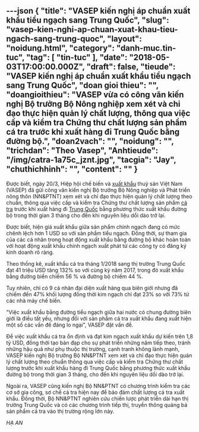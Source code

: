 ---json
{
    "title": "VASEP kiến nghị áp chuẩn xuất khẩu tiểu ngạch sang Trung Quốc",
    "slug": "vasep-kien-nghi-ap-chuan-xuat-khau-tieu-ngach-sang-trung-quoc",
    "layout": "noidung.html",
    "category": "danh-muc.tin-tuc",
    "tag": [
        "tin-tuc"
    ],
    "date": "2018-05-03T17:00:00.000Z",
    "draft": false,
    "tieude": "VASEP kiến nghị áp chuẩn xuất khẩu tiểu ngạch sang Trung Quốc",
    "doan gioi thieu": "",
    "doangioithieu": "VASEP vừa có công văn kiến nghị Bộ trưởng Bộ Nông nghiệp xem xét và chỉ đạo thực hiện quản lý chất lượng, thông qua việc cấp và kiểm tra Chứng thư chất lượng sản phẩm cá tra trước khi xuất hàng đi Trung Quốc bằng đường bộ.",
    "doan2vach": "",
    "noidung": "",
    "trichdan": "Theo Vasep",
    "Anhtieude": "/img/catra-1a75c_jznt.jpg",
    "tacgia": "Jay",
    "chuthichhinh": "",
    "__content__": ""
}
---
<p><span style="font-size:14px">Được biết, ng&agrave;y 20/3, Hiệp hội chế biến v&agrave;&nbsp;<a href="http://bizlive.vn/tags/xuat-nhap-khau.html">xuất khẩu</a>&nbsp;thuỷ sản Việt Nam (VASEP) đ&atilde; gửi c&ocirc;ng văn kiến nghị Bộ trưởng Bộ N&ocirc;ng nghiệp v&agrave; Ph&aacute;t triển n&ocirc;ng th&ocirc;n (NN&amp;PTNT) xem x&eacute;t v&agrave; chỉ đạo thực hiện quản l&yacute; chất lượng theo chuẩn, th&ocirc;ng qua việc cấp v&agrave; kiểm tra Chứng thư chất lượng sản phẩm&nbsp;<a href="http://bizlive.vn/tags/ca-tra.html">c&aacute; tra</a>&nbsp;trước khi xuất h&agrave;ng đi&nbsp;<a href="http://bizlive.vn/tags/trung-quoc.html">Trung Quốc</a>&nbsp;bằng phương thức xuất khẩu đường bộ trong thời gian 3 th&aacute;ng cho đến khi nguy&ecirc;n liệu dồi d&agrave;o trở lại.</span></p>

<p><span style="font-size:14px">Được biết, hiện gi&aacute; xuất khẩu giữa sản phẩm ch&iacute;nh ngạch đang c&oacute; mức ch&ecirc;nh lệch hơn 1 USD so với sản phẩm tiểu ngạch. Đồng thời, sự tham gia của c&aacute;c c&aacute; nh&acirc;n trong hoạt động xuất khẩu bằng đường bộ kh&aacute;c ho&agrave;n to&agrave;n với hoạt động xuất khẩu ch&iacute;nh ngạch xuất ph&aacute;t từ c&aacute;c c&ocirc;ng ty c&oacute; đăng k&yacute; kinh doanh r&otilde; r&agrave;ng.</span></p>

<p><span style="font-size:14px">Theo thống k&ecirc;, xuất khẩu c&aacute; tra th&aacute;ng 1/2018 sang thị trường Trung Quốc đạt 41 triệu USD tăng 132% so với c&ugrave;ng kỳ năm 2017, trong đ&oacute; xuất khẩu bằng đường biển chiếm 56 % v&agrave; đường bộ chiếm 44 %.</span></p>

<p><span style="font-size:14px">Tuy nhi&ecirc;n, chỉ c&oacute; 9 c&aacute; nh&acirc;n đại diện xuất h&agrave;ng qua bi&ecirc;n giới nhưng đ&atilde; chiếm đến 47% khối lượng đồng thời kim ngạch chỉ đạt 23% so với 73% từ c&aacute;c nh&agrave; m&aacute;y chế biến.</span></p>

<p><span style="font-size:14px">&quot;Việc xuất khẩu bằng đường tiểu ngạch giữa hai nước c&oacute; chung đường bi&ecirc;n giới l&agrave; điều tất yếu, nhưng đối với sản phẩm c&aacute; tra xuất khẩu đang xuất hiện một số c&aacute;c vấn đề đ&aacute;ng lo ngại&quot;, VASEP đặt vấn đề.</span></p>

<p><span style="font-size:14px">Để việc xuất khẩu c&aacute; tra ổn định v&agrave; đạt kim ngạch xuất khẩu dự kiến tr&ecirc;n 1,8 tỷ USD, đồng thời tạo b&agrave;n đạp cho sự ph&aacute;t triển những năm tiếp theo, tr&aacute;nh những hậu quả như phụ thuộc thị trường, cạnh tranh kh&ocirc;ng l&agrave;nh mạnh, VASEP kiến nghị Bộ trưởng Bộ NN&amp;PTNT xem x&eacute;t v&agrave; chỉ đạo thực hiện quản l&yacute; chất lượng theo chuẩn th&ocirc;ng qua việc cấp v&agrave; kiểm tra Chứng thư chất lượng trước khi xuất khẩu h&agrave;ng đi Trung Quốc bằng phương thức xuất khẩu đường bộ trong thời gian 3 th&aacute;ng, cho đến khi nguy&ecirc;n liệu dồi d&agrave;o trở lại.</span></p>

<p><span style="font-size:14px">Ngo&agrave;i ra, VASEP cũng kiến nghị Bộ NN&amp;PTNT c&oacute; chương tr&igrave;nh kiểm tra c&aacute;c cơ sở gia c&ocirc;ng, sơ chế c&aacute; tra hiện nay để bảo đảm chất lượng c&aacute; tra xuất khẩu. Đồng thời, Bộ NN&amp;PTNT nghi&ecirc;n cứu chiến lược ph&aacute;t triển d&agrave;i hạn thị trường Trung Quốc v&agrave; c&oacute; c&aacute;c chương tr&igrave;nh tiếp thị, truyền th&ocirc;ng quảng b&aacute; sản phẩm c&aacute; tra v&agrave;o thị trường rộng lớn n&agrave;y.</span></p>

<p><span style="font-size:14px"><em>HẠ AN</em></span></p>
